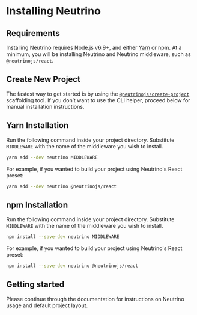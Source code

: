 # Installing Neutrino

## Requirements

Installing Neutrino requires Node.js v6.9+, and either [Yarn](https://yarnpkg.com/lang/en/docs/install/) or
npm. At a minimum, you will be installing Neutrino and Neutrino middleware, such as `@neutrinojs/react`.

## Create New Project

The fastest way to get started is by using the [`@neutrinojs/create-project`](./create-new-project.md) scaffolding tool.
If you don’t want to use the CLI helper, proceed below for manual installation instructions.

## Yarn Installation

Run the following command inside your project directory. Substitute `MIDDLEWARE` with the name of the middleware
you wish to install.

```bash
yarn add --dev neutrino MIDDLEWARE
```

For example, if you wanted to build your project using Neutrino's React preset:

```bash
yarn add --dev neutrino @neutrinojs/react
```

## npm Installation

Run the following command inside your project directory. Substitute `MIDDLEWARE` with the name of the middleware
you wish to install.

```bash
npm install --save-dev neutrino MIDDLEWARE
```

For example, if you wanted to build your project using Neutrino's React preset:

```bash
npm install --save-dev neutrino @neutrinojs/react
```

## Getting started

Please continue through the documentation for instructions on Neutrino usage and default project layout.
